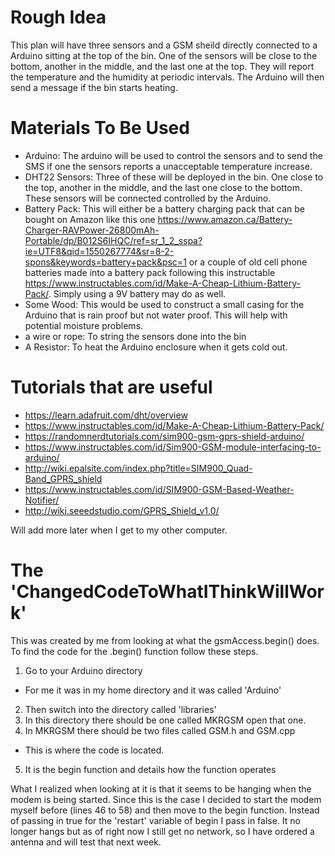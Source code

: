 # Rough Idea
This plan will have three sensors and a GSM sheild directly connected to a Arduino sitting at the top of the bin. One of the sensors will be close to the bottom, another in the middle, and the last one at the top. They will report the temperature and the humidity at periodic intervals. The Arduino will then send a message if the bin starts heating.

# Materials To Be Used
- Arduino: The arduino will be used to control the sensors and to send the SMS if one the sensors reports a unacceptable temperature increase.
- DHT22 Sensors: Three of these will be deployed in the bin. One close to the top, another in the middle, and the last one close to the bottom. These sensors will be connected controlled by the Arduino.
- Battery Pack: This will either be a battery charging pack that can be bought on Amazon like this one https://www.amazon.ca/Battery-Charger-RAVPower-26800mAh-Portable/dp/B012S6IHQC/ref=sr_1_2_sspa?ie=UTF8&qid=1550267774&sr=8-2-spons&keywords=battery+pack&psc=1 or a couple of old cell phone batteries made into a battery pack following this instructable https://www.instructables.com/id/Make-A-Cheap-Lithium-Battery-Pack/. Simply using a 9V battery may do as well.
- Some Wood: This would be used to construct a small casing for the Arduino that is rain proof but not water proof. This will help with potential moisture problems.
- a wire or rope: To string the sensors done into the bin
- A Resistor: To heat the Arduino enclosure when it gets cold out.

# Tutorials that are useful
- https://learn.adafruit.com/dht/overview
- https://www.instructables.com/id/Make-A-Cheap-Lithium-Battery-Pack/
- https://randomnerdtutorials.com/sim900-gsm-gprs-shield-arduino/
- https://www.instructables.com/id/Sim900-GSM-module-interfacing-to-arduino/
- http://wiki.epalsite.com/index.php?title=SIM900_Quad-Band_GPRS_shield
- https://www.instructables.com/id/SIM900-GSM-Based-Weather-Notifier/
- http://wiki.seeedstudio.com/GPRS_Shield_v1.0/

Will add more later when I get to my other computer.

# The 'ChangedCodeToWhatIThinkWillWork'
This was created by me from looking at what the gsmAccess.begin() does. To find the code for the .begin() function follow these steps.
1. Go to your Arduino directory
- For me it was in my home directory and it was called 'Arduino'
2. Then switch into the directory called 'libraries'
3. In this directory there should be one called MKRGSM open that one.
4. In MKRGSM there should be two files called GSM.h and GSM.cpp
- This is where the code is located.
5. It is the begin function and details how the function operates

What I realized when looking at it is that it seems to be hanging when the modem is being started. Since this is the case I decided to start the modem myself before (lines 46 to 58) and then move to the begin function. Instead of passing in true for the 'restart' variable of begin I pass in false. It no longer hangs but as of right now I still get no network, so I have ordered a antenna and will test that next week. 
